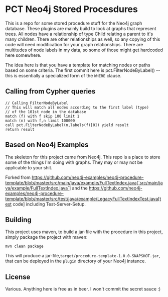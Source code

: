 # PCT Neo4j Stored Procesdures

This is a repo for some stored procedure stuff for the Neo4j graph database. These plugins are 
mainly build to look at graphs that represent trees. All nodes have a relationship of type Child
relating a parent to it's many children. There are other relationships as well, so any copying of 
this code will need modification for your graph relationships. There are multitudes of node labels
in my data, so some of those might get hardcoded here somewhere.

The idea here is that you have a template for matching nodes or paths based on some criteria.
The first commit here is pct.FilterNodeByLabel() -- this is essentially a specialized form of
the `WHERE` clause.

## Calling from Cypher queries

```
// Calling FilterNodeByLabel
// This will match all nodes according to the first label (type) 
// of the 101st node in the database
match (f) with f skip 100 limit 1
match (n) with f,n limit 100000
call pct.FilterNodeByLabel(n,labels(f)[0]) yield result
return result
```


## Based on Neo4j Examples

The skeleton for this project came from Neo4j. This repo is a place to store some of the things I'm doing with graphs. They may or may not be applicable to your shit.

Forked from https://github.com/neo4j-examples/neo4j-procedure-template/blob/master/src/main/java/example/FullTextIndex.java[`src/main/java/example/FullTextIndex.java`] and the https://github.com/neo4j-examples/neo4j-procedure-template/blob/master/src/test/java/example/LegacyFullTextIndexTest.java[test code] including Test-Server-Setup.

## Building

This project uses maven, to build a jar-file with the procedure in this
project, simply package the project with maven:

    mvn clean package

This will produce a jar-file,`target/procedure-template-1.0.0-SNAPSHOT.jar`,
that can be deployed in the `plugin` directory of your Neo4j instance.

## License

Various. Anything here is free as in beer. I won't commit the secret sauce :)
